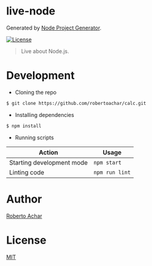 # live-node

Generated by [Node Project Generator](https://github.com/robertoachar/generator-node).

[![License][license-badge]][license-url]

> Live about Node.js.

# Development

* Cloning the repo

```bash
$ git clone https://github.com/robertoachar/calc.git
```

* Installing dependencies

```bash
$ npm install
```

* Running scripts

| Action                    | Usage          |
| ------------------------- | -------------- |
| Starting development mode | `npm start`    |
| Linting code              | `npm run lint` |

# Author

[Roberto Achar](https://twitter.com/robertoachar)

# License

[MIT](https://github.com/robertoachar/live-node/blob/master/LICENSE)

[license-badge]: https://img.shields.io/github/license/robertoachar/live-node.svg
[license-url]: https://opensource.org/licenses/MIT
